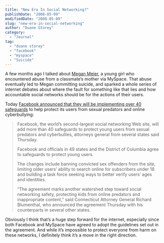 ```yaml
---
title: "New Era In Social Networking?"
publishDate: "2008-05-09"
modifiedDate: "2008-05-09"
slug: "new-era-in-social-networking"
author: "Duane Storey"
category:
  - "Journal"
tag:
  - "duane storey"
  - "facebook"
  - "myspace"
  - "Suicide"
---
```


A few months ago I talked about [Megan Meier](http://www.matthewgood.org/2007/11/the-world-will-be-better-off-without-you/), a young girl who encountered abuse from a classmate’s mother via MySpace. That abuse eventually led to Megan committing suicide, and sparked a whole series of internet debates about where the fault for something like that lies and how accountable social networks should be for the actions of their users.

Today [Facebook announced that they will be implementing over 40 safeguards](http://www.cnn.com/2008/TECH/05/08/facebook.safeguards.ap/index.html) to help protect its users from sexual predators and online cyberbullying:

> Facebook, the world’s second-largest social networking Web site, will add more than 40 safeguards to protect young users from sexual predators and cyberbullies, attorneys general from several states said Thursday.
> 
> Facebook and officials in 49 states and the District of Columbia agree to safeguards to protect young users.
> 
> The changes include banning convicted sex offenders from the site, limiting older users’ ability to search online for subscribers under 18 and building a task force seeking ways to better verify users’ ages and identities.
> 
> “The agreement marks another watershed step toward social networking safety, protecting kids from online predators and inappropriate content,” said Connecticut Attorney General Richard Blumenthal, who announced the agreement Thursday with his counterparts in several other states.

Obviously I think that’s a huge step forward for the internet, especially since both Facebook and MySpace have agreed to adopt the guidelines set out in the agreement. And while it’s impossible to protect everyone from harm on these networks, I definitely think it’s a move in the right direction.